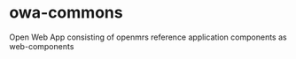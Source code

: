 # owa-commons

Open Web App consisting of openmrs reference application components as web-components
